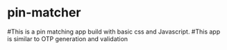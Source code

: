 # pin-matcher

#This is a pin matching app build with basic css and Javascript.
#This app is similar to OTP generation and validation
